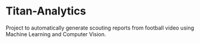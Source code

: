 # Titan-Analytics
Project to automatically generate scouting reports from football video using Machine Learning and Computer Vision. 
